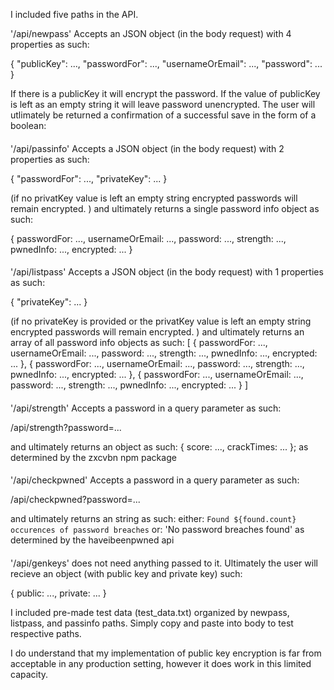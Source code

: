 I included five paths in the API.

'/api/newpass' Accepts an JSON object (in the body request) with 4 properties as such:

{
"publicKey": ...,
"passwordFor": ...,
"usernameOrEmail": ...,
"password": ...
}

If there is a publicKey it will encrypt the password. If the value of publicKey is left as an empty string it will leave password unencrypted. The user will utlimately be returned a confirmation of a successful save in the form of a boolean:

####

'/api/passinfo' Accepts a JSON object (in the body request) with 2 properties as such:

{
"passwordFor": ...,
"privateKey": ...
}

(if no privatKey value is left an empty string encrypted passwords will remain encrypted.
)
and ultimately returns a single password info object as such:

{
passwordFor: ...,
usernameOrEmail: ...,
password: ...,
strength: ...,
pwnedInfo: ...,
encrypted: ...
}

####

'/api/listpass' Accepts a JSON object (in the body request) with 1 properties as such:

{
"privateKey": ...
}

(if no privateKey is provided or the privatKey value is left an empty string encrypted passwords will remain encrypted.
)
and ultimately returns an array of all password info objects as such:
[
{
passwordFor: ...,
usernameOrEmail: ...,
password: ...,
strength: ...,
pwnedInfo: ...,
encrypted: ...
},
{
passwordFor: ...,
usernameOrEmail: ...,
password: ...,
strength: ...,
pwnedInfo: ...,
encrypted: ...
},
{
passwordFor: ...,
usernameOrEmail: ...,
password: ...,
strength: ...,
pwnedInfo: ...,
encrypted: ...
}
]

####

'/api/strength' Accepts a password in a query parameter as such:

/api/strength?password=...

and ultimately returns an object as such:
{
score: ...,
crackTimes: ...
};
as determined by the zxcvbn npm package

####

'/api/checkpwned' Accepts a password in a query parameter as such:

/api/checkpwned?password=...

and ultimately returns an string as such:
either: `Found ${found.count} occurences of password breaches`
or: 'No password breaches found'
as determined by the haveibeenpwned api

####

'/api/genkeys' does not need anything passed to it.
Ultimately the user will recieve an object (with public key and private key) such:

{
public: ...,
private: ...
}

I included pre-made test data (test_data.txt) organized by newpass, listpass, and passinfo paths. Simply copy and paste into body to test respective paths.

I do understand that my implementation of public key encryption is far from acceptable in any production setting, however it does work in this limited capacity.
